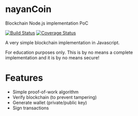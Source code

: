 # nayanCoin
Blockchain Node.js implementation PoC

[![Build Status](https://travis-ci.org/SavjeeTutorials/SavjeeCoin.svg?branch=master)](https://travis-ci.org/SavjeeTutorials/SavjeeCoin) [![Coverage Status](https://coveralls.io/repos/github/SavjeeTutorials/SavjeeCoin/badge.svg?branch=master)](https://coveralls.io/github/SavjeeTutorials/SavjeeCoin?branch=master)

A very simple blockchain implementation in Javascript.

For education purposes only. This is by no means a complete implementation and it is by no means secure!

# Features

* Simple proof-of-work algorithm
* Verify blockchain (to prevent tampering)
* Generate wallet (private/public key)
* Sign transactions